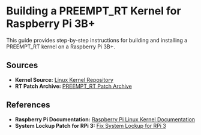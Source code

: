 # Building a PREEMPT_RT Kernel for Raspberry Pi 3B+

This guide provides step-by-step instructions for building and installing a PREEMPT_RT kernel on a Raspberry Pi 3B+.

## Sources

- **Kernel Source:** [Linux Kernel Repository](https://github.com/raspberrypi/linux)
- **RT Patch Archive:** [PREEMPT_RT Patch Archive](https://mirrors.edge.kernel.org/pub/linux/kernel/projects/rt/6.6/older/)

## References

- **Raspberry Pi Documentation:** [Raspberry Pi Linux Kernel Documentation](https://www.raspberrypi.com/documentation/computers/linux_kernel.html)
- **System Lockup Patch for RPi 3:** [Fix System Lockup for RPi 3](https://github.com/kdoren/linux/wiki/Building-PREEMPT_RT-kernel-for-Raspberry-Pi)
